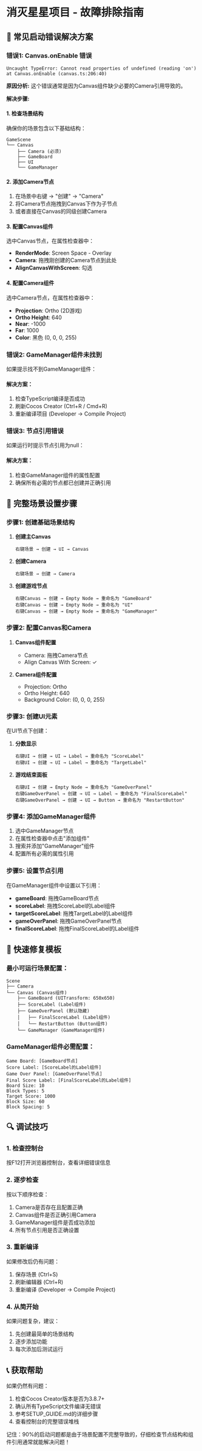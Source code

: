 # 消灭星星项目 - 故障排除指南

## 🚨 常见启动错误解决方案

### 错误1: Canvas.onEnable 错误
```
Uncaught TypeError: Cannot read properties of undefined (reading 'on')
at Canvas.onEnable (canvas.ts:206:40)
```

**原因分析:**
这个错误通常是因为Canvas组件缺少必要的Camera引用导致的。

**解决步骤:**

#### 1. 检查场景结构
确保你的场景包含以下基础结构：

```
GameScene
└── Canvas
    ├── Camera (必须)
    ├── GameBoard
    ├── UI
    └── GameManager
```

#### 2. 添加Camera节点
1. 在场景中右键 → "创建" → "Camera"
2. 将Camera节点拖拽到Canvas下作为子节点
3. 或者直接在Canvas的同级创建Camera

#### 3. 配置Canvas组件
选中Canvas节点，在属性检查器中：
- **RenderMode**: Screen Space - Overlay
- **Camera**: 拖拽刚创建的Camera节点到此处
- **AlignCanvasWithScreen**: 勾选

#### 4. 配置Camera组件
选中Camera节点，在属性检查器中：
- **Projection**: Ortho (2D游戏)
- **Ortho Height**: 640
- **Near**: -1000
- **Far**: 1000
- **Color**: 黑色 (0, 0, 0, 255)

### 错误2: GameManager组件未找到
如果提示找不到GameManager组件：

#### 解决方案：
1. 检查TypeScript编译是否成功
2. 刷新Cocos Creator (Ctrl+R / Cmd+R)
3. 重新编译项目 (Developer → Compile Project)

### 错误3: 节点引用错误
如果运行时提示节点引用为null：

#### 解决方案：
1. 检查GameManager组件的属性配置
2. 确保所有必需的节点都已创建并正确引用

## 🔧 完整场景设置步骤

### 步骤1: 创建基础场景结构

1. **创建主Canvas**
   ```
   右键场景 → 创建 → UI → Canvas
   ```

2. **创建Camera**
   ```
   右键场景 → 创建 → Camera
   ```

3. **创建游戏节点**
   ```
   右键Canvas → 创建 → Empty Node → 重命名为 "GameBoard"
   右键Canvas → 创建 → Empty Node → 重命名为 "UI"  
   右键Canvas → 创建 → Empty Node → 重命名为 "GameManager"
   ```

### 步骤2: 配置Canvas和Camera

1. **Canvas组件配置**
   - Camera: 拖拽Camera节点
   - Align Canvas With Screen: ✓

2. **Camera组件配置**
   - Projection: Ortho
   - Ortho Height: 640
   - Background Color: (0, 0, 0, 255)

### 步骤3: 创建UI元素

在UI节点下创建：

1. **分数显示**
   ```
   右键UI → 创建 → UI → Label → 重命名为 "ScoreLabel"
   右键UI → 创建 → UI → Label → 重命名为 "TargetLabel"
   ```

2. **游戏结束面板**
   ```
   右键UI → 创建 → Empty Node → 重命名为 "GameOverPanel"
   右键GameOverPanel → 创建 → UI → Label → 重命名为 "FinalScoreLabel"
   右键GameOverPanel → 创建 → UI → Button → 重命名为 "RestartButton"
   ```

### 步骤4: 添加GameManager组件

1. 选中GameManager节点
2. 在属性检查器中点击"添加组件"
3. 搜索并添加"GameManager"组件
4. 配置所有必需的属性引用

### 步骤5: 设置节点引用

在GameManager组件中设置以下引用：
- **gameBoard**: 拖拽GameBoard节点
- **scoreLabel**: 拖拽ScoreLabel的Label组件
- **targetScoreLabel**: 拖拽TargetLabel的Label组件  
- **gameOverPanel**: 拖拽GameOverPanel节点
- **finalScoreLabel**: 拖拽FinalScoreLabel的Label组件

## 🎯 快速修复模板

### 最小可运行场景配置：

```
Scene
├── Camera
└── Canvas (Canvas组件)
    ├── GameBoard (UITransform: 650x650)
    ├── ScoreLabel (Label组件)
    ├── GameOverPanel (默认隐藏)
    │   ├── FinalScoreLabel (Label组件)
    │   └── RestartButton (Button组件)
    └── GameManager (GameManager组件)
```

### GameManager组件必需配置：
```
Game Board: [GameBoard节点]
Score Label: [ScoreLabel的Label组件]
Game Over Panel: [GameOverPanel节点]
Final Score Label: [FinalScoreLabel的Label组件]
Board Size: 10
Block Types: 5
Target Score: 1000
Block Size: 60
Block Spacing: 5
```

## 🔍 调试技巧

### 1. 检查控制台
按F12打开浏览器控制台，查看详细错误信息

### 2. 逐步检查
按以下顺序检查：
1. Camera是否存在且配置正确
2. Canvas组件是否正确引用Camera
3. GameManager组件是否成功添加
4. 所有节点引用是否正确设置

### 3. 重新编译
如果修改后仍有问题：
1. 保存场景 (Ctrl+S)
2. 刷新编辑器 (Ctrl+R)
3. 重新编译 (Developer → Compile Project)

### 4. 从简开始
如果问题复杂，建议：
1. 先创建最简单的场景结构
2. 逐步添加功能
3. 每次添加后测试运行

## 📞 获取帮助

如果仍然有问题：
1. 检查Cocos Creator版本是否为3.8.7+
2. 确认所有TypeScript文件编译无错误
3. 参考SETUP_GUIDE.md的详细步骤
4. 查看控制台的完整错误堆栈

记住：90%的启动问题都是由于场景配置不完整导致的，仔细检查节点结构和组件引用通常就能解决问题！
